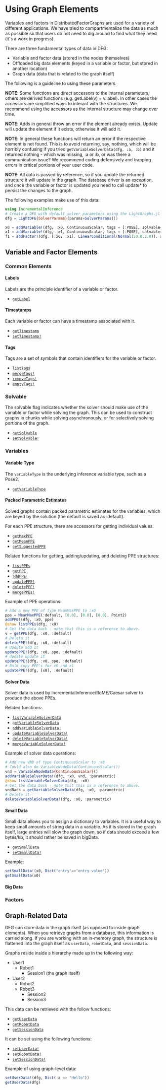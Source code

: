 # Using Graph Elements

Variables and factors in DistributedFactorGraphs are used for a variety of
different applications. We have tried to compartmentalize the data as much as
possible so that users do not need to dig around to find what they need (it's a work in progress).

There are three fundamental types of data in DFG:
- Variable and factor data (stored in the nodes themselves)
- Offloaded big data elements (keyed in a variable or factor, but stored in another location)
- Graph data (data that is related to the graph itself)

The following is a guideline to using these parameters.

**NOTE**: Some functions are direct accessors to the internal parameters, others are derived functions (e.g. getLabel(v) = v.label). In other cases the accessors are simplified ways to interact with the structures. We recommend using the accessors as the internal structure may change over time.

**NOTE**: Adds in general throw an error if the element already exists. Update will update the element if it exists, otherwise it will add it.

**NOTE**: In general these functions will return an error if the respective element is not found. This is to avoid returning, say, nothing, which will be horribly confusing if you tried `getVariableSolverData(dfg, :a, :b)` and it returned nothing - which was missing, :a or :b, or was there a communication issue? We recommend coding defensively and trapping errors in critical portions of your user code.

**NOTE**: All data is passed by reference, so if you update the returned structure it will update in the graph. The database driver is an exception, and once the variable or factor is updated you need to call update* to persist the changes to the graph.

The following examples make use of this data:

```julia
using IncrementalInference
# Create a DFG with default solver parameters using the LightGraphs.jl driver.
dfg = LightDFG{SolverParams}(params=SolverParams())

x0 = addVariable!(dfg, :x0, ContinuousScalar, tags = [:POSE], solvable=1)
x1 = addVariable!(dfg, :x1, ContinuousScalar, tags = [:POSE], solvable=1)
f1 = addFactor!(dfg, [:x0; :x1], LinearConditional(Normal(50.0,2.0)), solvable=1)
```

## Variable and Factor Elements

### Common Elements

#### Labels

Labels are the principle identifier of a variable or factor.

- [`getLabel`](@ref)


#### Timestamps

Each variable or factor can have a timestamp associated with it.

- [`getTimestamp`](@ref)
- [`setTimestamp!`](@ref)


#### Tags

Tags are a set of symbols that contain identifiers for the variable or factor.

- [`listTags`](@ref)
- [`mergeTags!`](@ref)
- [`removeTags!`](@ref)
- [`emptyTags!`](@ref)


### Solvable

The solvable flag indicates whether the solver should make use of the variable or factor while solving the graph. This can be used to construct graphs in chunks while solving asynchronously, or for selectively solving portions of the graph.


- [`getSolvable`](@ref)
- [`setSolvable!`](@ref)


### Variables

#### Variable Type

The `variableType` is the underlying inference variable type, such as a Pose2.

- [`getVariableType`](@ref)


#### Packed Parametric Estimates

Solved graphs contain packed parametric estimates for the variables, which are keyed by the solution (the default is saved as :default).

For each PPE structure, there are accessors for getting individual values:

- [`getMaxPPE`](@ref)
- [`getMeanPPE`](@ref)
- [`getSuggestedPPE`](@ref)


Related functions for getting, adding/updating, and deleting PPE structures:


- [`listPPEs`](@ref)
- [`getPPE`](@ref)
- [`addPPE!`](@ref)
- [`updatePPE!`](@ref)
- [`deletePPE!`](@ref)
- [`mergePPEs!`](@ref)


Example of PPE operations:

```julia
# Add a new PPE of type MeanMaxPPE to :x0
ppe = MeanMaxPPE(:default, [0.0], [0.0], [0.0], Point2)
addPPE!(dfg, :x0, ppe)
@show listPPEs(dfg, :x0)
# Get the data back - note that this is a reference to above.
v = getPPE(dfg, :x0, :default)
# Delete it
deletePPE!(dfg, :x0, :default)
# Update add it
updatePPE!(dfg, :x0, ppe, :default)
# Update update it
updatePPE!(dfg, :x0, ppe, :default)
# Bulk copy PPE's for x0 and x1
updatePPE!(dfg, [x0], :default)
```

#### Solver Data

Solver data is used by IncrementalInference/RoME/Caesar solver to produce the above PPEs.

Related functions:


- [`listVariableSolverData`](@ref)
- [`getVariableSolverData`](@ref)
- [`addVariableSolverData!`](@ref)
- [`updateVariableSolverData!`](@ref)
- [`deleteVariableSolverData!`](@ref)
- [`mergeVariableSolverData!`](@ref)


Example of solver data operations:

```julia
# Add new VND of type ContinuousScalar to :x0
# Could also do VariableNodeData(ContinuousScalar())
vnd = VariableNodeData{ContinuousScalar}()
addVariableSolverData!(dfg, :x0, vnd, :parametric)
@show listVariableSolverData(dfg, :x0)
# Get the data back - note that this is a reference to above.
vndBack = getVariableSolverData(dfg, :x0, :parametric)
# Delete it
deleteVariableSolverData!(dfg, :x0, :parametric)
```

#### Small Data

Small data allows you to assign a dictionary to variables. It is a useful way to
keep small amounts of string data in a variable. As it is stored in the graph
itself, large entries will slow the graph down, so if data should exceed a
few bytes/kb, it should rather be saved in bigData.


- [`getSmallData`](@ref)
- [`setSmallData!`](@ref)


Example:

```julia
setSmallData!(x0, Dict("entry"=>"entry value"))
getSmallData(x0)
```

#### Big Data

### Factors

## Graph-Related Data

DFG can store data in the graph itself (as opposed to inside graph elements).
When you retrieve graphs from a database, this information is carried along. If
you are working with an in-memory graph, the structure is flattened into the
graph itself as `userData`, `robotData`, and `sessionData`.

Graphs reside inside a hierarchy made up in the following way:
- User1
  - Robot1
    - Session1 (the graph itself)
- User2
  - Robot2
  - Robot3
    - Session2
    - Session3

This data can be retrieved with the follow functions:

- [`getUserData`](@ref)
- [`getRobotData`](@ref)
- [`getSessionData`](@ref)


It can be set using the following functions:

- [`setUserData!`](@ref)
- [`setRobotData!`](@ref)
- [`setSessionData!`](@ref)


Example of using graph-level data:

```julia
setUserData!(dfg, Dict(:a => "Hello"))
getUserData(dfg)
```
